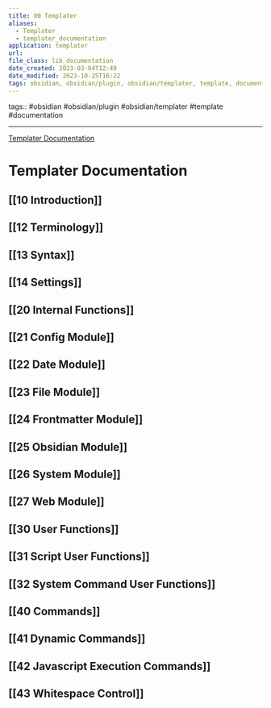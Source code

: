 ```yaml
---
title: 00 Templater
aliases:
  - Templater
  - templater_documentation
application: templater
url: 
file_class: lib_documentation
date_created: 2023-03-04T12:49
date_modified: 2023-10-25T16:22
tags: obsidian, obsidian/plugin, obsidian/templater, template, documentation
---
```


tags:: #obsidian #obsidian/plugin #obsidian/templater #template #documentation

---

[Templater Documentation](https://silentvoid13.github.io/Templater/)

# Templater Documentation

## [[10 Introduction]]

## [[12 Terminology]]

## [[13 Syntax]]

## [[14 Settings]]

## [[20 Internal Functions]]

## [[21 Config Module]]

## [[22 Date Module]]

## [[23 File Module]]

## [[24 Frontmatter Module]]

## [[25 Obsidian Module]]

## [[26 System Module]]

## [[27 Web Module]]

## [[30 User Functions]]

## [[31 Script User Functions]]

## [[32 System Command User Functions]]

## [[40 Commands]]

## [[41 Dynamic Commands]]

## [[42 Javascript Execution Commands]]

## [[43 Whitespace Control]]
